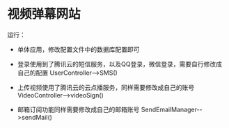 # 视频弹幕网站
运行：
- 单体应用，修改配置文件中的数据库配置即可

- 登录使用到了腾讯云的短信服务，以及QQ登录，微信登录，需要自行修改成自己的配置
    UserController-->SMS()

- 上传视频使用了腾讯云的云点播服务，同样需要修改成自己的账号
    VideoController-->videoSign()
 
- 邮箱订阅功能同样需要修改成自己的邮箱账号
    SendEmailManager-->sendMail()
